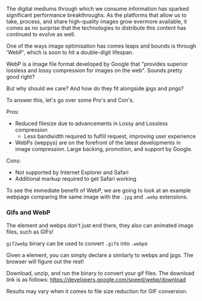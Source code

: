 

The digital mediums through which we consume information has sparked significant performance breakthroughs. As the platforms that allow us to take, process, and share high-quality images grow evermore available, it comes as no surprise that the technologies to distribute this content has continued to evolve as well.

One of the ways image optimisation has comes leaps and bounds is through 'WebP', which is soon to hit a double-digit lifespan.

WebP is a image file format developed by Google that "provides superior lossless and lossy compression for images on the web". Sounds pretty good right?

But why should we care? And how do they fit alongside jpgs and pngs?

To answer this, let's go over some Pro's and Con's.

Pros:
* Reduced filesize due to advancements in Lossy and Lossless compression
  * Less bandwidth required to fulfill request, improving user experience
* WebPs (weppys) are on the forefront of the latest developments in image compression. Large backing, promotion, and support by Google.

Cons:
* Not supported by Internet Explorer and Safari
* Additional markup required to get Safari working


To see the immediate benefit of WebP, we are going to look at an example webpage comparing the same image with the `.jpg` and `.webp` extensions.




### Gifs and WebP

The <picture> element and webps don't just end there, they also can animated image files, such as GIFs!

`gif2webp` binary can be used to convert `.gif`s into `.webp`s

Given a <picture> element, you can simply declare a <source> similarly to webps and jpgs. The browser will figure out the rest!

Download, unzip, and run the binary to convert your gif files. The download link is as follows: https://developers.google.com/speed/webp/download

Results may vary when it comes to file size reduction for GIF conversion.
